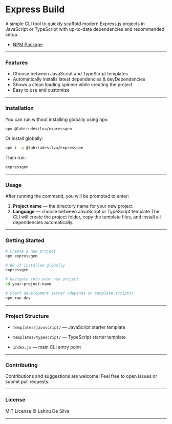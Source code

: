 # Express Build

A simple CLI tool to quickly scaffold modern Express.js projects in JavaScript or TypeScript with up-to-date dependencies and recommended setup.

- [NPM Package](https://www.npmjs.com/package/@lahirudesilva/express-build)

---

### Features
- Choose between JavaScript and TypeScript templates
- Automatically installs latest dependencies & devDependencies
- Shows a clean loading spinner while creating the project
- Easy to use and customize

---

### Installation

You can run without installing globally using npx:

```sh
npx @lahirudesilva/expressgen
```

Or install globally:

```sh
npm i -g @lahirudesilva/expressgen
```

Then run:

```sh
expressgen
```

---

### Usage

After running the command, you will be prompted to enter:
1. **Project name** — the directory name for your new project
2. **Language** — choose between JavaScript or TypeScript template
The CLI will create the project folder, copy the template files, and install all dependencies automatically.

---

### Getting Started

```sh
# Create a new project
npx expressgen

# OR if installed globally
expressgen

# Navigate into your new project
cd your-project-name

# Start development server (depends on template scripts)
npm run dev
```

---

### Project Structure

- `templates/javascript/` — JavaScript starter template

- `templates/typescript/` — TypeScript starter template

- `index.js` — main CLI entry point

---

### Contributing

Contributions and suggestions are welcome! Feel free to open issues or submit pull requests.

---

### License

MIT License © Lahiru De Silva

---
